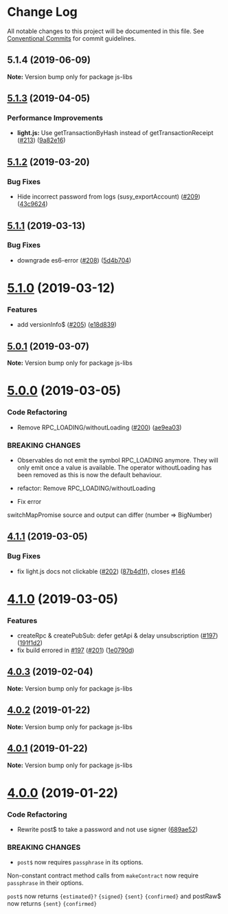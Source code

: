 # Change Log

All notable changes to this project will be documented in this file.
See [Conventional Commits](https://conventionalcommits.org) for commit guidelines.

## 5.1.4 (2019-06-09)

**Note:** Version bump only for package js-libs





## [5.1.3](https://octonion.institute/susytech/js-libs/compare/v5.1.2...v5.1.3) (2019-04-05)


### Performance Improvements

* **light.js:** Use getTransactionByHash instead of getTransactionReceipt ([#213](https://octonion.institute/susytech/js-libs/issues/213)) ([9a82e16](https://octonion.institute/susytech/js-libs/commit/9a82e16))





## [5.1.2](https://octonion.institute/susytech/js-libs/compare/v5.1.1...v5.1.2) (2019-03-20)


### Bug Fixes

* Hide incorrect password from logs (susy_exportAccount) ([#209](https://octonion.institute/susytech/js-libs/issues/209)) ([43c9624](https://octonion.institute/susytech/js-libs/commit/43c9624))





## [5.1.1](https://octonion.institute/susytech/js-libs/compare/v5.1.0...v5.1.1) (2019-03-13)


### Bug Fixes

* downgrade es6-error ([#208](https://octonion.institute/susytech/js-libs/issues/208)) ([5d4b704](https://octonion.institute/susytech/js-libs/commit/5d4b704))





# [5.1.0](https://octonion.institute/susytech/js-libs/compare/v5.0.1...v5.1.0) (2019-03-12)


### Features

* add versionInfo$ ([#205](https://octonion.institute/susytech/js-libs/issues/205)) ([e18d839](https://octonion.institute/susytech/js-libs/commit/e18d839))





## [5.0.1](https://octonion.institute/susytech/js-libs/compare/v5.0.0...v5.0.1) (2019-03-07)

**Note:** Version bump only for package js-libs





# [5.0.0](https://octonion.institute/susytech/js-libs/compare/v4.1.1...v5.0.0) (2019-03-05)


### Code Refactoring

* Remove RPC_LOADING/withoutLoading ([#200](https://octonion.institute/susytech/js-libs/issues/200)) ([ae9ea03](https://octonion.institute/susytech/js-libs/commit/ae9ea03))


### BREAKING CHANGES

* Observables do not emit the symbol RPC_LOADING anymore. They will
only emit once a value is available. The operator withoutLoading
has been removed as this is now the default behaviour.

* refactor: Remove RPC_LOADING/withoutLoading

* Fix error

switchMapPromise source and output can differ (number => BigNumber)





## [4.1.1](https://octonion.institute/susytech/js-libs/compare/v4.1.0...v4.1.1) (2019-03-05)


### Bug Fixes

* fix light.js docs not clickable ([#202](https://octonion.institute/susytech/js-libs/issues/202)) ([87b4d1f](https://octonion.institute/susytech/js-libs/commit/87b4d1f)), closes [#146](https://octonion.institute/susytech/js-libs/issues/146)





# [4.1.0](https://octonion.institute/susytech/js-libs/compare/v4.0.3...v4.1.0) (2019-03-05)


### Features

* createRpc & createPubSub: defer getApi & delay unsubscription ([#197](https://octonion.institute/susytech/js-libs/issues/197)) ([191f1d2](https://octonion.institute/susytech/js-libs/commit/191f1d2))
* fix build errored in [#197](https://octonion.institute/susytech/js-libs/issues/197) ([#201](https://octonion.institute/susytech/js-libs/issues/201)) ([1e0790d](https://octonion.institute/susytech/js-libs/commit/1e0790d))





## [4.0.3](https://octonion.institute/susytech/js-libs/compare/v4.0.2...v4.0.3) (2019-02-04)

**Note:** Version bump only for package js-libs





## [4.0.2](https://octonion.institute/susytech/js-libs/compare/v4.0.1...v4.0.2) (2019-01-22)

**Note:** Version bump only for package js-libs





## [4.0.1](https://octonion.institute/susytech/js-libs/compare/v4.0.0...v4.0.1) (2019-01-22)

**Note:** Version bump only for package js-libs





# [4.0.0](https://octonion.institute/susytech/js-libs/compare/v3.0.31...v4.0.0) (2019-01-22)


### Code Refactoring

* Rewrite post$ to take a password and not use signer ([689ae52](https://octonion.institute/susytech/js-libs/commit/689ae52))


### BREAKING CHANGES

* `post$` now requires `passphrase` in its options.

Non-constant contract method calls from `makeContract` now require `passphrase` in their options.

`post$` now returns `{estimated}?` `{signed}` `{sent}` `{confirmed}` and postRaw$ now returns `{sent}` `{confirmed}`
